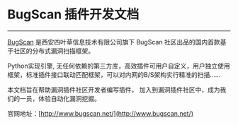 # BugScan 插件开发文档

---

[BugScan](http://www.bugscan.net) 是西安四叶草信息技术有限公司旗下 BugScan 社区出品的国内首款基于社区的分布式漏洞扫描框架。

Python实现引擎, 无任何依赖的第三方库，高效插件可用户自定义，用户独立使用框架，标准插件接口联动匹配框架，可以对内网的B/S架构实行精准的扫描......

本文档旨在帮助漏洞插件社区开发者编写插件， 加入到漏洞插件社区中，成为我们的一员，体验自动化漏洞挖掘。

官网地址：[http://www.bugscan.net/](http://www.bugscan.net/)
